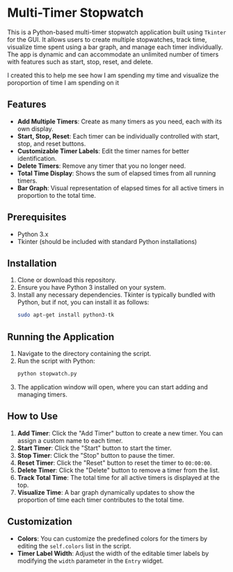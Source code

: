 # Multi-Timer Stopwatch

This is a Python-based multi-timer stopwatch application built using `Tkinter` for the GUI. It allows users to create multiple stopwatches, 
track time, visualize time spent using a bar graph, and manage each timer individually. The app is dynamic and can accommodate an unlimited 
number of timers with features such as start, stop, reset, and delete.

I created this to help me see how I am spending my time and visualize the poroportion of time I am spending on it

## Features

- **Add Multiple Timers**: Create as many timers as you need, each with its own display.
- **Start, Stop, Reset**: Each timer can be individually controlled with start, stop, and reset buttons.
- **Customizable Timer Labels**: Edit the timer names for better identification.
- **Delete Timers**: Remove any timer that you no longer need.
- **Total Time Display**: Shows the sum of elapsed times from all running timers.
- **Bar Graph**: Visual representation of elapsed times for all active timers in proportion to the total time.

## Prerequisites

- Python 3.x
- Tkinter (should be included with standard Python installations)

## Installation

1. Clone or download this repository.
2. Ensure you have Python 3 installed on your system.
3. Install any necessary dependencies. Tkinter is typically bundled with Python, but if not, you can install it as follows:
   ```bash
   sudo apt-get install python3-tk
   ```

## Running the Application

1. Navigate to the directory containing the script.
2. Run the script with Python:
   ```bash
   python stopwatch.py
   ```
3. The application window will open, where you can start adding and managing timers.

## How to Use

1. **Add Timer**: Click the "Add Timer" button to create a new timer. You can assign a custom name to each timer.
2. **Start Timer**: Click the "Start" button to start the timer.
3. **Stop Timer**: Click the "Stop" button to pause the timer.
4. **Reset Timer**: Click the "Reset" button to reset the timer to `00:00:00`.
5. **Delete Timer**: Click the "Delete" button to remove a timer from the list.
6. **Track Total Time**: The total time for all active timers is displayed at the top.
7. **Visualize Time**: A bar graph dynamically updates to show the proportion of time each timer contributes to the total time.

## Customization

- **Colors**: You can customize the predefined colors for the timers by editing the `self.colors` list in the script.
- **Timer Label Width**: Adjust the width of the editable timer labels by modifying the `width` parameter in the `Entry` widget.
